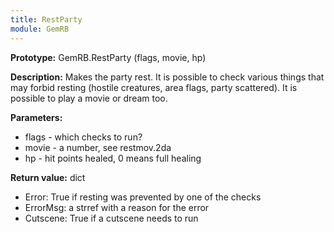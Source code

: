```yaml
---
title: RestParty
module: GemRB
---
```


**Prototype:** GemRB.RestParty (flags, movie, hp)

**Description:** Makes the party rest. It is possible to check various 
things that may forbid resting (hostile creatures, area flags, party 
scattered). It is possible to play a movie or dream too.

**Parameters:**
  * flags - which checks to run?
  * movie - a number, see restmov.2da
  * hp    - hit points healed, 0 means full healing

**Return value:** dict
  * Error: True if resting was prevented by one of the checks
  * ErrorMsg: a strref with a reason for the error
  * Cutscene: True if a cutscene needs to run

